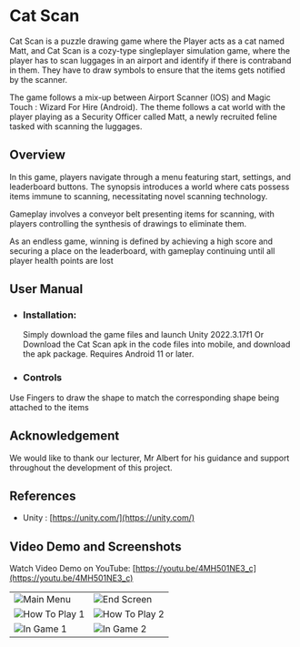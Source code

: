 # Cat Scan
Cat Scan is a puzzle drawing game where the Player acts as a cat named Matt, and 
Cat Scan is a cozy-type singleplayer simulation game, where the player has to scan
luggages in an airport and identify if there is contraband in them. They have to draw symbols to ensure that the items gets notified by the scanner.

The game follows a mix-up between Airport Scanner (IOS) and Magic Touch : Wizard For
Hire (Android). The theme follows a cat world with the player playing as a Security Officer
called Matt, a newly recruited feline tasked with scanning the luggages.

## Overview
In this game, players navigate through a menu featuring start, settings, and
leaderboard buttons. The synopsis introduces a world where cats possess items immune to
scanning, necessitating novel scanning technology. 

Gameplay involves a conveyor belt presenting items for scanning, with players controlling the synthesis of drawings to
eliminate them. 

As an endless game, winning is defined by achieving a high score and
securing a place on the leaderboard, with gameplay continuing until all player health points
are lost

## User Manual
- ### Installation: 
  Simply download the game files and launch Unity 2022.3.17f1
  Or
  Download the Cat Scan apk in the code files into mobile, and download the apk package. Requires Android 11 or later.
  
- ### Controls
Use Fingers to draw the shape to match the corresponding shape being attached to the items


## Acknowledgement
We would like to thank our lecturer, Mr Albert for his guidance and support throughout the development of this project.

## References
- Unity : [https://unity.com/](https://unity.com/)

        
## Video Demo and Screenshots
Watch Video Demo on YouTube: [https://youtu.be/4MH501NE3_c](https://youtu.be/4MH501NE3_c)
<table>
  <tr>
    <td><img src="resources/demo/MainMenu.png" alt="Main Menu"></td>
    <td><img src="resources/demo/EndScreen.png" alt="End Screen"></td>
  </tr>
  <tr>
    <td><img src="resources/demo/HowToPlay1.png" alt="How To Play 1"></td>
    <td><img src="resources/demo/HowToPlay2.png" alt="How To Play 2"></td>
  </tr>
  <tr>
    <td><img src="resources/demo/InGame1.png" alt="In Game 1"></td>
    <td><img src="resources/demo/InGame2.png" alt="In Game 2"></td>
  </tr>
  <tr>
